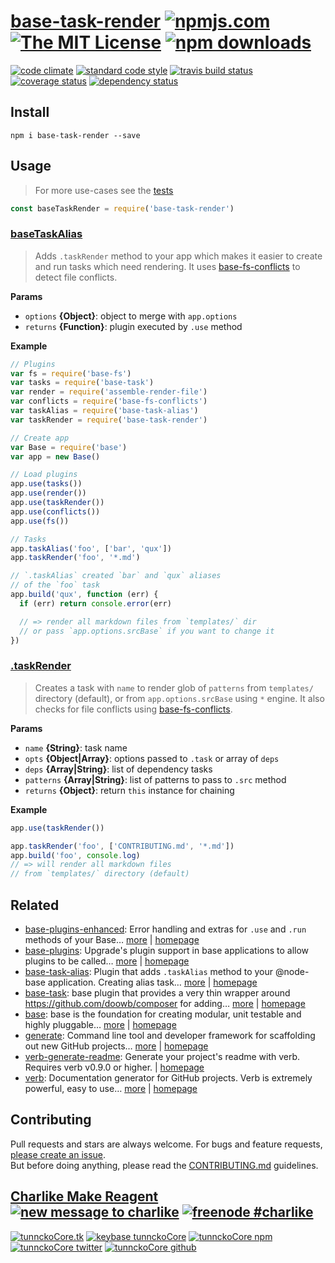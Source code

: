 # [base-task-render][author-www-url] [![npmjs.com][npmjs-img]][npmjs-url] [![The MIT License][license-img]][license-url] [![npm downloads][downloads-img]][downloads-url] 

> 

[![code climate][codeclimate-img]][codeclimate-url] [![standard code style][standard-img]][standard-url] [![travis build status][travis-img]][travis-url] [![coverage status][coveralls-img]][coveralls-url] [![dependency status][david-img]][david-url]

## Install
```
npm i base-task-render --save
```

## Usage
> For more use-cases see the [tests](./test.js)

```js
const baseTaskRender = require('base-task-render')
```

### [baseTaskAlias](index.js#L61)
> Adds `.taskRender` method to your app which makes it easier to create and run tasks which need rendering. It uses [base-fs-conflicts][] to detect file conflicts.

**Params**

* `options` **{Object}**: object to merge with `app.options`    
* `returns` **{Function}**: plugin executed by `.use` method  

**Example**

```js
// Plugins
var fs = require('base-fs')
var tasks = require('base-task')
var render = require('assemble-render-file')
var conflicts = require('base-fs-conflicts')
var taskAlias = require('base-task-alias')
var taskRender = require('base-task-render')

// Create app
var Base = require('base')
var app = new Base()

// Load plugins
app.use(tasks())
app.use(render())
app.use(taskRender())
app.use(conflicts())
app.use(fs())

// Tasks
app.taskAlias('foo', ['bar', 'qux'])
app.taskRender('foo', '*.md')

// `.taskAlias` created `bar` and `qux` aliases
// of the `foo` task
app.build('qux', function (err) {
  if (err) return console.error(err)

  // => render all markdown files from `templates/` dir
  // or pass `app.options.srcBase` if you want to change it
})
```

### [.taskRender](index.js#L102)
> Creates a task with `name` to render glob of `patterns` from `templates/` directory (default), or from `app.options.srcBase` using `*` engine. It also checks for file conflicts using [base-fs-conflicts][].

**Params**

* `name` **{String}**: task name    
* `opts` **{Object|Array}**: options passed to `.task` or array of `deps`    
* `deps` **{Array|String}**: list of dependency tasks    
* `patterns` **{Array|String}**: list of patterns to pass to `.src` method    
* `returns` **{Object}**: return `this` instance for chaining  

**Example**

```js
app.use(taskRender())

app.taskRender('foo', ['CONTRIBUTING.md', '*.md'])
app.build('foo', console.log)
// => will render all markdown files
// from `templates/` directory (default)
```

## Related
- [base-plugins-enhanced](https://www.npmjs.com/package/base-plugins-enhanced): Error handling and extras for `.use` and `.run` methods of your Base… [more](https://github.com/tunnckocore/base-plugins-enhanced#readme) | [homepage](https://github.com/tunnckocore/base-plugins-enhanced#readme "Error handling and extras for `.use` and `.run` methods of your Base apps. Modifies `.use` method to be able to 1) accept array of functions, 2) options object as second argument. Emits `error` event if some plugin fails.")
- [base-plugins](https://www.npmjs.com/package/base-plugins): Upgrade's plugin support in base applications to allow plugins to be called… [more](https://github.com/node-base/base-plugins) | [homepage](https://github.com/node-base/base-plugins "Upgrade's plugin support in base applications to allow plugins to be called any time after init.")
- [base-task-alias](https://www.npmjs.com/package/base-task-alias): Plugin that adds `.taskAlias` method to your @node-base application. Creating alias task… [more](https://github.com/tunnckocore/base-task-alias#readme) | [homepage](https://github.com/tunnckocore/base-task-alias#readme "Plugin that adds `.taskAlias` method to your @node-base application. Creating alias task for some task.")
- [base-task](https://www.npmjs.com/package/base-task): base plugin that provides a very thin wrapper around <https://github.com/doowb/composer> for adding… [more](https://github.com/node-base/base-task) | [homepage](https://github.com/node-base/base-task "base plugin that provides a very thin wrapper around <https://github.com/doowb/composer> for adding task methods to your application.")
- [base](https://www.npmjs.com/package/base): base is the foundation for creating modular, unit testable and highly pluggable… [more](https://github.com/node-base/base) | [homepage](https://github.com/node-base/base "base is the foundation for creating modular, unit testable and highly pluggable node.js applications, starting with a handful of common methods, like `set`, `get`, `del` and `use`.")
- [generate](https://www.npmjs.com/package/generate): Command line tool and developer framework for scaffolding out new GitHub projects… [more](https://github.com/generate/generate) | [homepage](https://github.com/generate/generate "Command line tool and developer framework for scaffolding out new GitHub projects. Generate offers the robustness and configurability of Yeoman, the expressiveness and simplicity of Slush, and more powerful flow control and composability than either.")
- [verb-generate-readme](https://www.npmjs.com/package/verb-generate-readme): Generate your project's readme with verb. Requires verb v0.9.0 or higher. | [homepage](https://github.com/verbose/verb-generate-readme "Generate your project's readme with verb. Requires verb v0.9.0 or higher.")
- [verb](https://www.npmjs.com/package/verb): Documentation generator for GitHub projects. Verb is extremely powerful, easy to use… [more](https://github.com/verbose/verb) | [homepage](https://github.com/verbose/verb "Documentation generator for GitHub projects. Verb is extremely powerful, easy to use, and is used on hundreds of projects of all sizes to generate everything from API docs to readmes.")

## Contributing
Pull requests and stars are always welcome. For bugs and feature requests, [please create an issue](https://github.com/tunnckoCore/base-task-render/issues/new).  
But before doing anything, please read the [CONTRIBUTING.md](./CONTRIBUTING.md) guidelines.

## [Charlike Make Reagent](http://j.mp/1stW47C) [![new message to charlike][new-message-img]][new-message-url] [![freenode #charlike][freenode-img]][freenode-url]

[![tunnckoCore.tk][author-www-img]][author-www-url] [![keybase tunnckoCore][keybase-img]][keybase-url] [![tunnckoCore npm][author-npm-img]][author-npm-url] [![tunnckoCore twitter][author-twitter-img]][author-twitter-url] [![tunnckoCore github][author-github-img]][author-github-url]

[npmjs-url]: https://www.npmjs.com/package/base-task-render
[npmjs-img]: https://img.shields.io/npm/v/base-task-render.svg?label=base-task-render

[license-url]: https://github.com/tunnckoCore/base-task-render/blob/master/LICENSE
[license-img]: https://img.shields.io/npm/l/base-task-render.svg

[downloads-url]: https://www.npmjs.com/package/base-task-render
[downloads-img]: https://img.shields.io/npm/dm/base-task-render.svg

[codeclimate-url]: https://codeclimate.com/github/tunnckoCore/base-task-render
[codeclimate-img]: https://img.shields.io/codeclimate/github/tunnckoCore/base-task-render.svg

[travis-url]: https://travis-ci.org/tunnckoCore/base-task-render
[travis-img]: https://img.shields.io/travis/tunnckoCore/base-task-render/master.svg

[coveralls-url]: https://coveralls.io/r/tunnckoCore/base-task-render
[coveralls-img]: https://img.shields.io/coveralls/tunnckoCore/base-task-render.svg

[david-url]: https://david-dm.org/tunnckoCore/base-task-render
[david-img]: https://img.shields.io/david/tunnckoCore/base-task-render.svg

[standard-url]: https://github.com/feross/standard
[standard-img]: https://img.shields.io/badge/code%20style-standard-brightgreen.svg

[author-www-url]: http://www.tunnckocore.tk
[author-www-img]: https://img.shields.io/badge/www-tunnckocore.tk-fe7d37.svg

[keybase-url]: https://keybase.io/tunnckocore
[keybase-img]: https://img.shields.io/badge/keybase-tunnckocore-8a7967.svg

[author-npm-url]: https://www.npmjs.com/~tunnckocore
[author-npm-img]: https://img.shields.io/badge/npm-~tunnckocore-cb3837.svg

[author-twitter-url]: https://twitter.com/tunnckoCore
[author-twitter-img]: https://img.shields.io/badge/twitter-@tunnckoCore-55acee.svg

[author-github-url]: https://github.com/tunnckoCore
[author-github-img]: https://img.shields.io/badge/github-@tunnckoCore-4183c4.svg

[freenode-url]: http://webchat.freenode.net/?channels=charlike
[freenode-img]: https://img.shields.io/badge/freenode-%23charlike-5654a4.svg

[new-message-url]: https://github.com/tunnckoCore/ama
[new-message-img]: https://img.shields.io/badge/ask%20me-anything-green.svg

[base-fs-conflicts]: https://github.com/node-base/base-fs-conflicts